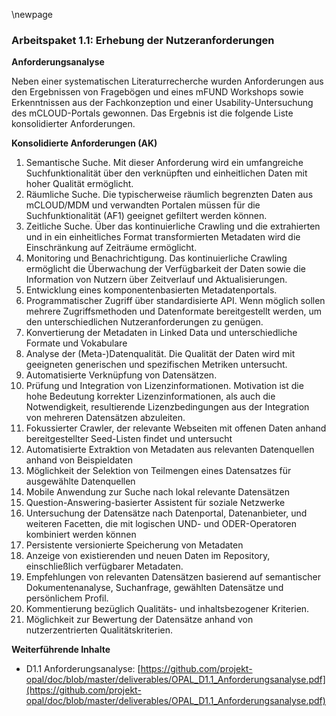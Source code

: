 \newpage

### Arbeitspaket 1.1: Erhebung der Nutzeranforderungen

**Anforderungsanalyse**

Neben einer systematischen Literaturrecherche wurden Anforderungen aus den Ergebnissen von Fragebögen und eines mFUND Workshops sowie Erkenntnissen aus der Fachkonzeption und einer Usability-Untersuchung des mCLOUD-Portals gewonnen. Das Ergebnis ist die folgende Liste konsolidierter Anforderungen.

**Konsolidierte Anforderungen (AK)**

1. Semantische Suche. Mit dieser Anforderung wird ein umfangreiche Suchfunktionalität über den verknüpften und einheitlichen Daten mit hoher Qualität ermöglicht.
2. Räumliche Suche. Die typischerweise räumlich begrenzten Daten aus mCLOUD/MDM und verwandten Portalen müssen für die Suchfunktionalität (AF1) geeignet gefiltert werden können.
3. Zeitliche Suche. Über das kontinuierliche Crawling und die extrahierten und in ein einheitliches Format transformierten Metadaten wird die Einschränkung auf Zeiträume ermöglicht.
4. Monitoring und Benachrichtigung. Das kontinuierliche Crawling ermöglicht die Überwachung der Verfügbarkeit der Daten sowie die Information von Nutzern über Zeitverlauf und Aktualisierungen.
5. Entwicklung eines komponentenbasierten Metadatenportals.
6. Programmatischer Zugriff über standardisierte API. Wenn möglich sollen mehrere Zugriffsmethoden und Datenformate bereitgestellt werden, um den unterschiedlichen Nutzeranforderungen zu genügen.
7. Konvertierung der Metadaten in Linked Data und unterschiedliche Formate und Vokabulare
8. Analyse der (Meta-)Datenqualität. Die Qualität der Daten wird mit geeigneten generischen und spezifischen Metriken untersucht.
9. Automatisierte Verknüpfung von Datensätzen. 
10. Prüfung und Integration von Lizenzinformationen. Motivation ist die hohe Bedeutung korrekter Lizenzinformationen, als auch die Notwendigkeit, resultierende Lizenzbedingungen aus der Integration von mehreren Datensätzen abzuleiten.
11. Fokussierter Crawler, der relevante Webseiten mit offenen Daten anhand bereitgestellter Seed-Listen findet und untersucht
12. Automatisierte Extraktion von Metadaten aus relevanten Datenquellen anhand von Beispieldaten
13. Möglichkeit der Selektion von Teilmengen eines Datensatzes für ausgewählte Datenquellen
14. Mobile Anwendung zur Suche nach lokal relevante Datensätzen
15. Question-Answering-basierter Assistent für soziale Netzwerke
16. Untersuchung der Datensätze nach Datenportal, Datenanbieter, und weiteren Facetten, die mit logischen UND- und ODER-Operatoren kombiniert werden können
17. Persistente versionierte Speicherung von Metadaten
18. Anzeige von existierenden und neuen Daten im Repository, einschließlich verfügbarer Metadaten.
19. Empfehlungen von relevanten Datensätzen basierend auf semantischer Dokumentenanalyse, Suchanfrage, gewählten Datensätze und persönlichem Profil.
20. Kommentierung bezüglich Qualitäts- und inhaltsbezogener Kriterien.
21. Möglichkeit zur Bewertung der Datensätze anhand von nutzerzentrierten Qualitätskriterien.

**Weiterführende Inhalte**

* D1.1 Anforderungsanalyse: [https://github.com/projekt-opal/doc/blob/master/deliverables/OPAL_D1.1_Anforderungsanalyse.pdf](https://github.com/projekt-opal/doc/blob/master/deliverables/OPAL_D1.1_Anforderungsanalyse.pdf)

